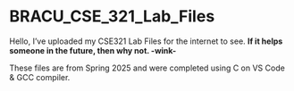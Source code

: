 # BRACU_CSE_321_Lab_Files

Hello, I’ve uploaded my CSE321 Lab Files for the internet to see. 
**If it helps someone in the future, then why not. -wink-**

These files are from Spring 2025 and were completed using C on VS Code & GCC compiler.
